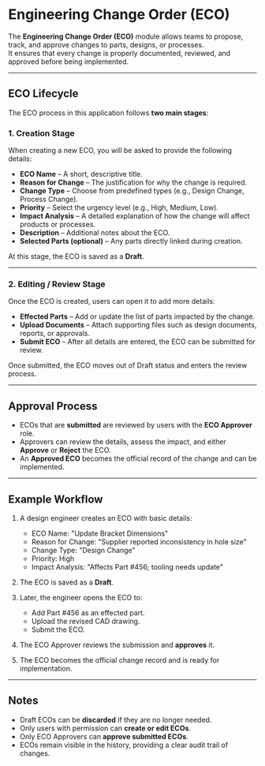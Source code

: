 # Engineering Change Order (ECO)

The **Engineering Change Order (ECO)** module allows teams to propose, track, and approve changes to parts, designs, or processes.  
It ensures that every change is properly documented, reviewed, and approved before being implemented.

---

## ECO Lifecycle

The ECO process in this application follows **two main stages**:

### 1. Creation Stage

When creating a new ECO, you will be asked to provide the following details:

- **ECO Name** – A short, descriptive title.
- **Reason for Change** – The justification for why the change is required.
- **Change Type** – Choose from predefined types (e.g., Design Change, Process Change).
- **Priority** – Select the urgency level (e.g., High, Medium, Low).
- **Impact Analysis** – A detailed explanation of how the change will affect products or processes.
- **Description** – Additional notes about the ECO.
- **Selected Parts (optional)** – Any parts directly linked during creation.

At this stage, the ECO is saved as a **Draft**.

---

### 2. Editing / Review Stage

Once the ECO is created, users can open it to add more details:

- **Effected Parts** – Add or update the list of parts impacted by the change.
- **Upload Documents** – Attach supporting files such as design documents, reports, or approvals.
- **Submit ECO** – After all details are entered, the ECO can be submitted for review.

Once submitted, the ECO moves out of Draft status and enters the review process.

---

## Approval Process

- ECOs that are **submitted** are reviewed by users with the **ECO Approver** role.
- Approvers can review the details, assess the impact, and either **Approve** or **Reject** the ECO.
- An **Approved ECO** becomes the official record of the change and can be implemented.

---

## Example Workflow

1. A design engineer creates an ECO with basic details:

   - ECO Name: "Update Bracket Dimensions"
   - Reason for Change: "Supplier reported inconsistency in hole size"
   - Change Type: "Design Change"
   - Priority: High
   - Impact Analysis: "Affects Part #456; tooling needs update"

2. The ECO is saved as a **Draft**.
3. Later, the engineer opens the ECO to:

   - Add Part #456 as an effected part.
   - Upload the revised CAD drawing.
   - Submit the ECO.

4. The ECO Approver reviews the submission and **approves** it.
5. The ECO becomes the official change record and is ready for implementation.

---

## Notes

- Draft ECOs can be **discarded** if they are no longer needed.
- Only users with permission can **create or edit ECOs**.
- Only ECO Approvers can **approve submitted ECOs**.
- ECOs remain visible in the history, providing a clear audit trail of changes.
